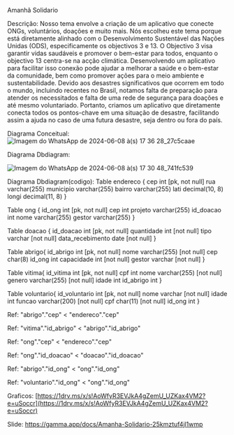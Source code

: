 Amanhã Solidario

Descrição:
Nosso tema envolve a criação de um aplicativo que conecte ONGs, voluntários, doações e muito mais. Nós
escolheu este tema porque está diretamente alinhado com o Desenvolvimento Sustentável das Nações Unidas
(ODS), especificamente os objectivos 3 e 13. O Objectivo 3 visa garantir vidas saudáveis ​​e promover o bem-estar para todos, enquanto o objectivo 13 centra-se na acção climática. Desenvolvendo um aplicativo para facilitar isso
conexão pode ajudar a melhorar a saúde e o bem-estar da comunidade, bem como promover ações para o
meio ambiente e sustentabilidade. Devido aos desastres significativos que ocorrem em todo o mundo, incluindo
recentes no Brasil, notamos falta de preparação para atender os necessitados e falta de
uma rede de segurança para doações e até mesmo voluntariado. Portanto, criamos um aplicativo que diretamente
conecta todos os pontos-chave em uma situação de desastre, facilitando assim a ajuda no caso de uma futura
desastre, seja dentro ou fora do país.

Diagrama Conceitual:
![Imagem do WhatsApp de 2024-06-08 à(s) 17 36 28_27c5caae](https://github.com/JuniorReisx/Amanha-Solidario/assets/125107249/ac8c44e0-6492-4a35-9d98-4280de74ff66)

Diagrama Dbdiagram:

![Imagem do WhatsApp de 2024-06-08 à(s) 17 30 48_741fc539](https://github.com/JuniorReisx/Amanha-Solidario/assets/125107249/ab637b4b-ff5e-4fe4-8cae-0846224fa54f)

Diagrama Dbdiagram(codigo):
Table endereco {
  cep int [pk, not null]
  rua varchar(255) 
  municipio varchar(255) 
  bairro varchar(255) 
  lati decimal(10, 8)
  longi decimal(11, 8) 
}

Table ong {
  id_ong int [pk, not null]
  cep int
  projeto varchar(255)
  id_doacao int
  nome varchar(255)
  gestor varchar(255)
}

Table doacao {
  id_doacao int [pk, not null]
  quantidade int [not null]
  tipo varchar [not null]
  data_recebimento date [not null]
}

Table abrigo{
  id_abrigo int [pk, not null]
  nome varchar(255) [not null]
  cep char(8)
  id_ong int
  capacidade int [not null]
  gestor varchar [not null]
}

Table vitima{
  id_vitima int [pk, not null]
  cpf int
 nome varchar(255) [not null]
  genero varchar(255) [not null]
  idade int
  id_abrigo int
}

Table voluntario{
  id_voluntario int [pk, not null]
  nome varchar  [not null]
  idade int
  funcao varchar(200)  [not null]
  cpf char(11)  [not null]
  id_ong int
}


Ref: "abrigo"."cep" < "endereco"."cep"

Ref: "vitima"."id_abrigo" < "abrigo"."id_abrigo"

Ref: "ong"."cep" < "endereco"."cep"

Ref: "ong"."id_doacao" < "doacao"."id_doacao"

Ref: "abrigo"."id_ong" < "ong"."id_ong"

Ref: "voluntario"."id_ong" < "ong"."id_ong"

Graficos:
[https://1drv.ms/x/s!AoWfyR3EVJkA4gZemU_UZKax4VM2?e=uSoccr](https://1drv.ms/x/s!AoWfyR3EVJkA4gZemU_UZKax4VM2?e=uSoccr)

Slide:
  https://gamma.app/docs/Amanha-Solidario-25kmztuf4jl1wmp

